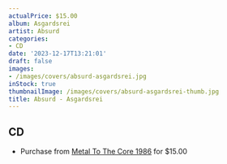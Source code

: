 ```yaml
---
actualPrice: $15.00
album: Asgardsrei
artist: Absurd
categories:
- CD
date: '2023-12-17T13:21:01'
draft: false
images:
- /images/covers/absurd-asgardsrei.jpg
inStock: true
thumbnailImage: /images/covers/absurd-asgardsrei-thumb.jpg
title: Absurd - Asgardsrei
---
```


## CD
* Purchase from [Metal To The Core 1986](https://metaltothecore1986.com/shop/absurd-asgardsrei-cd/) for $15.00
